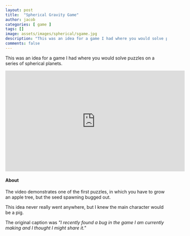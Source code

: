 ```yaml
---
layout: post
title:  "Spherical Gravity Game"
author: jacob
categories: [ game ]
tags: []
image: assets/images/spherical/sgame.jpg
description: "This was an idea for a game I had where you would solve puzzles on a series of spherical planets."
comments: false
---
```


This was an idea for a game I had where you would solve puzzles on a series of spherical planets.

<iframe width="560" height="315" src="https://www.youtube.com/embed/IQisLJCyPyc" frameborder="0" allow="accelerometer; autoplay; encrypted-media; gyroscope; picture-in-picture" allowfullscreen></iframe>

#### About
The video demonstrates one of the first puzzles, in which you have to grow an apple tree, but the seed spawning bugged out.

This idea never really went anywhere, but I knew the main character would be a pig.

The original caption was *"I recently found a bug in the game I am currently making and I thought I might share it."*
